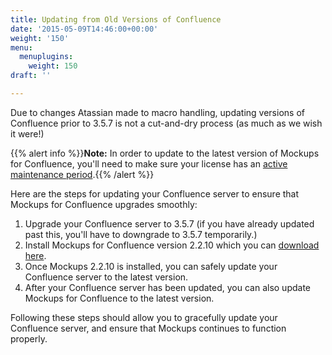 ```yaml
---
title: Updating from Old Versions of Confluence
date: '2015-05-09T14:46:00+00:00'
weight: '150'
menu:
  menuplugins:
    weight: 150
draft: ''

---
```


Due to changes Atassian made to macro handling, updating versions of Confluence prior to 3.5.7 is not a cut-and-dry process (as much as we wish it were!)

{{% alert info %}}**Note:** In order to update to the latest version of Mockups for Confluence, you'll need to make sure your license has an [active maintenance period](https://support.balsamiq.com/sales/maintenance/).{{% /alert %}}

Here are the steps for updating your Confluence server to ensure that Mockups for Confluence upgrades smoothly:

1. Upgrade your Confluence server to 3.5.7 (if you have already updated past this, you'll have to downgrade to 3.5.7 temporarily.)
2. Install Mockups for Confluence version 2.2.10 which you can [download here](https://marketplace.atlassian.com/plugins/com.balsamiq.confluence.plugins.mockups/versions).
3. Once Mockups 2.2.10 is installed, you can safely update your Confluence server to the latest version.
4. After your Confluence server has been updated, you can also update Mockups for Confluence to the latest version.

Following these steps should allow you to gracefully update your Confluence server, and ensure that Mockups continues to function properly.
